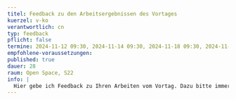 ```yaml
---
titel: Feedback zu den Arbeitsergebnissen des Vortages
kuerzel: v-ko
verantwortlich: cn
typ: feedback
pflicht: false
termine: 2024-11-12 09:30, 2024-11-14 09:30, 2024-11-18 09:30, 2024-11-21 09:30
empfohlene-voraussetzungen:
published: true
dauer: 28
raum: Open Space, S22
info: |
  Hier gebe ich Feedback zu Ihren Arbeiten vom Vortag. Dazu bitte immer bis morgens 8:00 Uhr die Ergebnisse des Vortages ins Repo pushen. Das ist das beste und hilfreichste Format im Rahmen des Kurses :)
---
```

